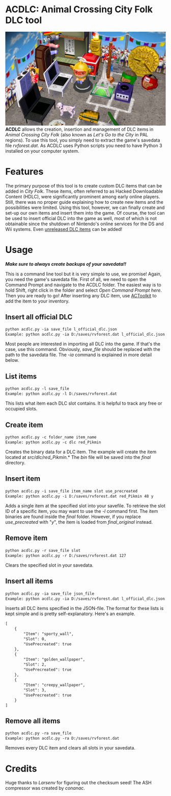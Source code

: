 
# ACDLC: Animal Crossing City Folk DLC tool
![Ingame screenshot](screenshots/scr0.png)
**ACDLC** allows the creation, insertion and management of DLC items in *Animal Crossing City Folk* (also known as *Let's Go to the City* in PAL regions). To use this tool, you simply need to extract the game's savedata file *rvforest.dat*. As ACDLC uses Python scripts you need to have Python 3 installed on your computer system.

# Features
The primary purpose of this tool is to create custom DLC items that can be added in *City Folk*. These items, often referred to as Hacked Downloadable Content (HDLC), were significantly prominent among early online players. Still, there was no proper guide explaining how to create new items and the possibilities were limited. Using this tool, however, we can finally create and set-up our own items and insert them into the game.
Of course, the tool can be used to insert official DLC into the game as well, most of which is not obtainable since the shutdown of Nintendo's online services for the DS and Wii systems. Even [unreleased DLC items](https://www.youtube.com/watch?v=ZCOThZxtvRs) can be added!

# Usage
***Make sure to always create backups of your savedata!!***

This is a command line tool but it is very simple to use, we promise! Again, you need the game's savedata file.
First of all, we need to open the Command Prompt and navigate to the ACDLC folder. The easiest way is to hold Shift, right click in the folder and select *Open Command Prompt here*. Then you are ready to go!
After inserting any DLC item, use [ACToolkit](https://actoolkit.com/) to add the item to your inventory.

## Insert all official DLC
```
python acdlc.py -ia save_file l_official_dlc.json
Example: python acdlc.py -ia D:/saves/rvforest.dat l_official_dlc.json
```
Most people are interested in importing all DLC into the game. If that's the case, use this command. Obviously, *save_file* should be replaced with the path to the savedata file. The *-ia* command is explained in more detail below.

## List items
```
python acdlc.py -l save_file
Example: python acdlc.py -l D:/saves/rvforest.dat
```
This lists what item each DLC slot contains. It is helpful to track any free or occupied slots.

## Create item
```
python acdlc.py -c folder_name item_name
Example: python acdlc.py -c dlc red_Pikmin
```
Creates the binary data for a DLC item. The example will create the item located at *src/dlc/red_Pikmin.** The *bin* file will be saved into the *final* directory.

## Insert item
```
python acdlc.py -i save_file item_name slot use_precreated
Example: python acdlc.py -i D:/saves/rvforest.dat red_Pikmin 48 y
```
Adds a single item at the specified slot into your savefile. To retrieve the slot ID of a specific item, you may want to use the *-l* command first. The item binaries are found inside the *final* folder. However, if you replace *use_precreated* with "*y*", the item is loaded from *final_original* instead.

## Remove item
```
python acdlc.py -r save_file slot
Example: python acdlc.py -r D:/saves/rvforest.dat 127
```
Clears the specified slot in your savedata.

## Insert all items
```
python acdlc.py -ia save_file json_file
Example: python acdlc.py -ia D:/saves/rvforest.dat l_official_dlc.json
```
Inserts all DLC items specified in the JSON-file. The format for these lists is kept simple and is pretty self-explanatory. Here's an example.
```
[
    {
        "Item": "sporty_wall",
        "Slot": 0,
        "UsePrecreated": true
    },
    {
        "Item": "golden_wallpaper",
        "Slot": 2,
        "UsePrecreated": true
    },
    {
        "Item": "creepy_wallpaper",
        "Slot": 3,
        "UsePrecreated": true
    }
]
```

## Remove all items
```
python acdlc.py -ra save_file
Example: python acdlc.py -ra D:/saves/rvforest.dat
```
Removes every DLC item and clears all slots in your savedata.

# Credits
Huge thanks to *Larsenv* for figuring out the checksum seed! The ASH compressor was created by *conanac*.
